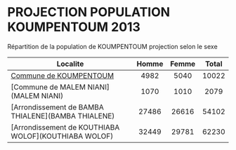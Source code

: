 # PROJECTION POPULATION KOUMPENTOUM 2013
	
Répartition de la population de KOUMPENTOUM projection selon le sexe
	
| Localite  | Homme | Femme | Total |
| --------- |:-----:|:-----:|:-----:|
| [Commune de KOUMPENTOUM](KOUMPENTOUM) | 4982 | 5040 | 10022 |
| [Commune de MALEM NIANI](MALEM NIANI) | 1070 | 1010 | 2079 |
| [Arrondissement de BAMBA THIALENE](BAMBA THIALENE) | 27486 | 26616 | 54102 |
| [Arrondissement de KOUTHIABA WOLOF](KOUTHIABA WOLOF) | 32449 | 29781 | 62230 |
